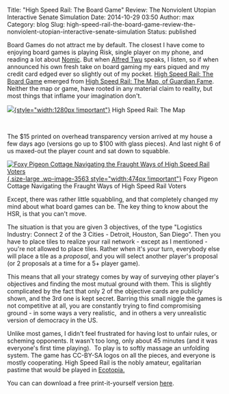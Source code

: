 Title: "High Speed Rail: The Board Game" Review: The Nonviolent Utopian Interactive Senate Simulation
Date: 2014-10-29 03:50
Author: max
Category: blog
Slug: high-speed-rail-the-board-game-review-the-nonviolent-utopian-interactive-senate-simulation
Status: published

Board Games do not attract me by default. The closest I have come to enjoying board games is playing Risk, single player on my phone, and reading a lot about [Nomic](https://en.wikipedia.org/wiki/Nomic). But when [Alfred Twu](http://www.ocf.berkeley.edu/~atwu/firstcultural/fci_main.html) speaks, I listen, so if when announced his own fresh take on board gaming my ears piqued and my credit card edged ever so slightly out of my pocket. [High Speed Rail: The Board Game](https://www.kickstarter.com/projects/1700980409/high-speed-rail-board-game) emerged from [High Speed Rail: The Map, of Guardian Fame](http://www.theguardian.com/commentisfree/2013/feb/06/us-high-speed-rail-network-possible). Neither the map or game, have rooted in any material claim to reality, but most things that inflame your imagination don't.

[![](https://5780613a-a-62cb3a1a-s-sites.googlegroups.com/site/californiarailmap/us-high-speed-rail-system/US-High-Speed-Rail-System-by-FirstCultural-2013-02-03.png?attachauth=ANoY7coZa8WBXJlVc0dcnBWx15wheGZJs-CpqET_vo2P7hiA13v-UB64BgcRAemaXKdxoHI4t4GAk_btd7QDXdqqg56wg3kJOT7ZOzKao186tmWva1ed7lJ-60aFpwKbs5rUh7uMh_530ubnQsGfErvSDC4clkpkD1UD_7-tXVdhMkRwm6eKve-alb6YBFzuj_CW7l4J0xzgvcC7VMebsLrat6IuEINEtzM6789_lnfOhaC8BiUI3Xc3REfg2albRYqUc_kTQB1KAHndNe7kiEb4d4qgSuo1-bzfGt2yjJWwEjHnLLPnNJAs1PPb08ahoSH9y5i_LEFu&attredirects=0){style="width:1280px !important"}](https://sites.google.com/site/californiarailmap/us-high-speed-rail-system) High Speed Rail: The Map

 

The \$15 printed on overhead transparency version arrived at my house a few days ago (versions go up to \$100 with glass pieces). And last night 6 of us maxed-out the player count and sat down to squabble.

[![Foxy Pigeon Cottage Navigating the Fraught Ways of High Speed Rail Voters]({static}/images/uploads/2014/10/IMG_20141026_210214253.jpg){.size-large .wp-image-3563 style="width:474px !important"}]({static}/images/uploads/2014/10/IMG_20141026_210214253.jpg) Foxy Pigeon Cottage Navigating the Fraught Ways of High Speed Rail Voters

Except, there was rather little squabbling, and that completely changed my mind about what board games can be. The key thing to know about the HSR, is that you can't move.

The situation is that you are given 3 objectives, of the type "Logistics Industry: Connect 2 of the 3 Cities - Detroit, Houston, San Diego". Then you have to place tiles to realize your rail network - except as I mentioned - you're not allowed to place tiles. Rather when it's *your* turn, everybody else will place a tile as a *proposal*, and you will select another player's proposal (or 2 proposals at a time for a 5+ player game).

This means that all your strategy comes by way of surveying other player's objectives and finding the most mutual ground with them. This is slightly complicated by the fact that only 2 of the objective cards are publicly shown, and the 3rd one is kept secret. Barring this small niggle the games is not competitive at all, you are constantly trying to find compromising ground - in some ways a very realistic,  and in others a very unrealistic version of democracy in the US.

Unlike most games, I didn't feel frustrated for having lost to unfair rules, or scheming opponents. It wasn't too long, only about 45 minutes (and it was everyone's first time playing).  To play is to softly massage an unfolding  system. The game has CC-BY-SA logos on all the pieces, and everyone is mostly cooperating. High Speed Rail is the nobly amateur, egalitarian pastime that would be played in [Ecotopia.](https://en.wikipedia.org/wiki/Ecotopia)

You can can download a free print-it-yourself version [here](https://www.dropbox.com/sh/r6jvjo10l56tji5/AAAjPawQkEl5e5naeA6s6cCVa?dl=0).
